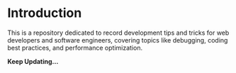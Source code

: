 # Introduction

This is a repository dedicated to record development tips and tricks for web developers and software engineers, covering topics like debugging, coding best practices, and performance optimization.

**Keep Updating...**
